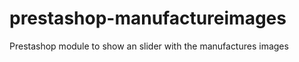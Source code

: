 prestashop-manufactureimages
============================

Prestashop module to show an slider with the manufactures images
